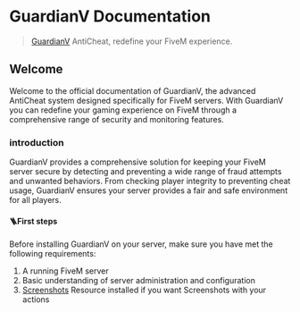# GuardianV Documentation

> [GuardianV](https://guardianv.de/) AntiCheat, redefine your FiveM experience.

## Welcome

Welcome to the official documentation of GuardianV, the advanced AntiCheat system designed specifically for FiveM servers. With GuardianV you can redefine your gaming experience on FiveM through a comprehensive range of security and monitoring features.

### introduction

GuardianV provides a comprehensive solution for keeping your FiveM server secure by detecting and preventing a wide range of fraud attempts and unwanted behaviors. From checking player integrity to preventing cheat usage, GuardianV ensures your server provides a fair and safe environment for all players.


#### 🪜First steps

Before installing GuardianV on your server, make sure you have met the following requirements:

1. A running FiveM server
2. Basic understanding of server administration and configuration
3. [Screenshots](https://github.com/jaimeadf/discord-screenshot/releases) Resource installed if you want Screenshots with your actions
